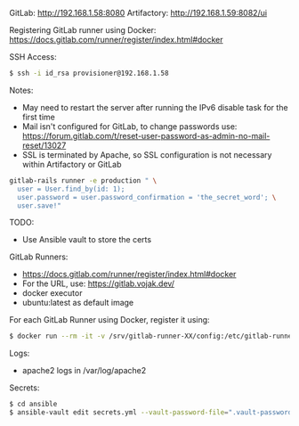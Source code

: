 GitLab: http://192.168.1.58:8080
Artifactory: http://192.168.1.59:8082/ui

Registering GitLab runner using Docker: https://docs.gitlab.com/runner/register/index.html#docker

SSH Access:

```bash
$ ssh -i id_rsa provisioner@192.168.1.58
```

Notes:
- May need to restart the server after running the IPv6 disable task for the first time
- Mail isn't configured for GitLab, to change passwords use: https://forum.gitlab.com/t/reset-user-password-as-admin-no-mail-reset/13027
- SSL is terminated by Apache, so SSL configuration is not necessary within Artifactory or GitLab

```bash
gitlab-rails runner -e production " \
  user = User.find_by(id: 1);
  user.password = user.password_confirmation = 'the_secret_word'; \
  user.save!"
```

TODO:
- Use Ansible vault to store the certs

GitLab Runners:
- https://docs.gitlab.com/runner/register/index.html#docker
- For the URL, use: https://gitlab.vojak.dev/
- docker executor
- ubuntu:latest as default image

For each GitLab Runner using Docker, register it using:

```bash
$ docker run --rm -it -v /srv/gitlab-runner-XX/config:/etc/gitlab-runner gitlab/gitlab-runner register
```

Logs:
- apache2 logs in /var/log/apache2

Secrets:

```bash
$ cd ansible
$ ansible-vault edit secrets.yml --vault-password-file=".vault-password-file"
```